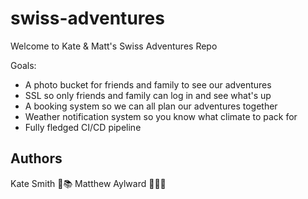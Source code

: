 # swiss-adventures


Welcome to Kate & Matt's Swiss Adventures Repo

Goals:
 - A photo bucket for friends and family to see our adventures
 - SSL so only friends and family can log in and see what's up
 - A booking system so we can all plan our adventures together
 - Weather notification system so you know what climate to pack for
 - Fully fledged CI/CD pipeline

## Authors

Kate Smith 🐶📚
Matthew Aylward 🏌️‍♀️⛳

